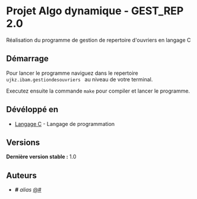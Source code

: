 # Projet Algo dynamique - GEST_REP 2.0

Réalisation du programme de gestion de repertoire d'ouvriers en langage C

## Démarrage

Pour lancer le programme naviguez dans le repertoire ``ujkz.ibam.gestiondesouvriers `` au niveau de votre terminal.

 Executez ensuite la commande ``make`` pour compiler et lancer le programme.

## Dévéloppé en

* [Langage C](http://gnu.org) - Langage de programmation

## Versions

**Dernière version stable :** 1.0

## Auteurs

* **#** _alias_ [@#](https://github.com/#)
